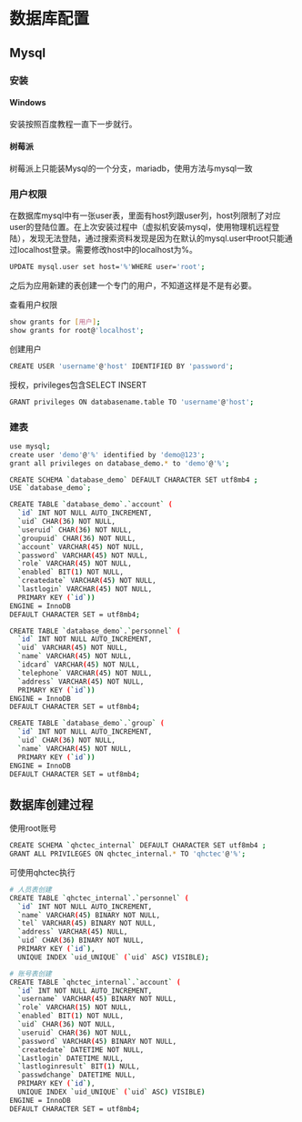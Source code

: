 # 数据库配置

## Mysql

### 安装

#### Windows
安装按照百度教程一直下一步就行。

#### 树莓派
树莓派上只能装Mysql的一个分支，mariadb，使用方法与mysql一致

### 用户权限

在数据库mysql中有一张user表，里面有host列跟user列，host列限制了对应user的登陆位置。在上次安装过程中（虚拟机安装mysql，使用物理机远程登陆），发现无法登陆，通过搜索资料发现是因为在默认的mysql.user中root只能通过localhost登录。需要修改host中的localhost为%。

```sh
UPDATE mysql.user set host='%'WHERE user='root';
```

之后为应用新建的表创建一个专门的用户，不知道这样是不是有必要。

查看用户权限
```sh
show grants for [用户];
show grants for root@'localhost'; 
```

创建用户
```sh
CREATE USER 'username'@'host' IDENTIFIED BY 'password';
```

授权，privileges包含SELECT INSERT 
```sh
GRANT privileges ON databasename.table TO 'username'@'host';
```

### 建表

```sh
use mysql;
create user 'demo'@'%' identified by 'demo@123';
grant all privileges on database_demo.* to 'demo'@'%';

CREATE SCHEMA `database_demo` DEFAULT CHARACTER SET utf8mb4 ;
USE `database_demo`;

CREATE TABLE `database_demo`.`account` (
  `id` INT NOT NULL AUTO_INCREMENT,
  `uid` CHAR(36) NOT NULL,
  `useruid` CHAR(36) NOT NULL,
  `groupuid` CHAR(36) NOT NULL,
  `account` VARCHAR(45) NOT NULL,
  `password` VARCHAR(45) NOT NULL,
  `role` VARCHAR(45) NOT NULL,
  `enabled` BIT(1) NOT NULL,
  `createdate` VARCHAR(45) NOT NULL,
  `lastlogin` VARCHAR(45) NOT NULL,
  PRIMARY KEY (`id`))
ENGINE = InnoDB
DEFAULT CHARACTER SET = utf8mb4;

CREATE TABLE `database_demo`.`personnel` (
  `id` INT NOT NULL AUTO_INCREMENT,
  `uid` VARCHAR(45) NOT NULL,
  `name` VARCHAR(45) NOT NULL,
  `idcard` VARCHAR(45) NOT NULL,
  `telephone` VARCHAR(45) NOT NULL,
  `address` VARCHAR(45) NOT NULL,
  PRIMARY KEY (`id`))
ENGINE = InnoDB
DEFAULT CHARACTER SET = utf8mb4;

CREATE TABLE `database_demo`.`group` (
  `id` INT NOT NULL AUTO_INCREMENT,
  `uid` CHAR(36) NOT NULL,
  `name` VARCHAR(45) NOT NULL,
  PRIMARY KEY (`id`))
ENGINE = InnoDB
DEFAULT CHARACTER SET = utf8mb4;
```
## 数据库创建过程
使用root账号
```sh
CREATE SCHEMA `qhctec_internal` DEFAULT CHARACTER SET utf8mb4 ;
GRANT ALL PRIVILEGES ON qhctec_internal.* TO 'qhctec'@'%';
```

可使用qhctec执行
```sh
# 人员表创建
CREATE TABLE `qhctec_internal`.`personnel` (
  `id` INT NOT NULL AUTO_INCREMENT,
  `name` VARCHAR(45) BINARY NOT NULL,
  `tel` VARCHAR(45) BINARY NOT NULL,
  `address` VARCHAR(45) NULL,
  `uid` CHAR(36) BINARY NOT NULL,
  PRIMARY KEY (`id`),
  UNIQUE INDEX `uid_UNIQUE` (`uid` ASC) VISIBLE);

# 账号表创建
CREATE TABLE `qhctec_internal`.`account` (
  `id` INT NOT NULL AUTO_INCREMENT,
  `username` VARCHAR(45) BINARY NOT NULL,
  `role` VARCHAR(15) NOT NULL,
  `enabled` BIT(1) NOT NULL,
  `uid` CHAR(36) NOT NULL,
  `useruid` CHAR(36) NOT NULL,
  `password` VARCHAR(45) BINARY NOT NULL,
  `createdate` DATETIME NOT NULL,
  `Lastlogin` DATETIME NULL,
  `lastloginresult` BIT(1) NULL,
  `passwdchange` DATETIME NULL,
  PRIMARY KEY (`id`),
  UNIQUE INDEX `uid_UNIQUE` (`uid` ASC) VISIBLE)
ENGINE = InnoDB
DEFAULT CHARACTER SET = utf8mb4;
```